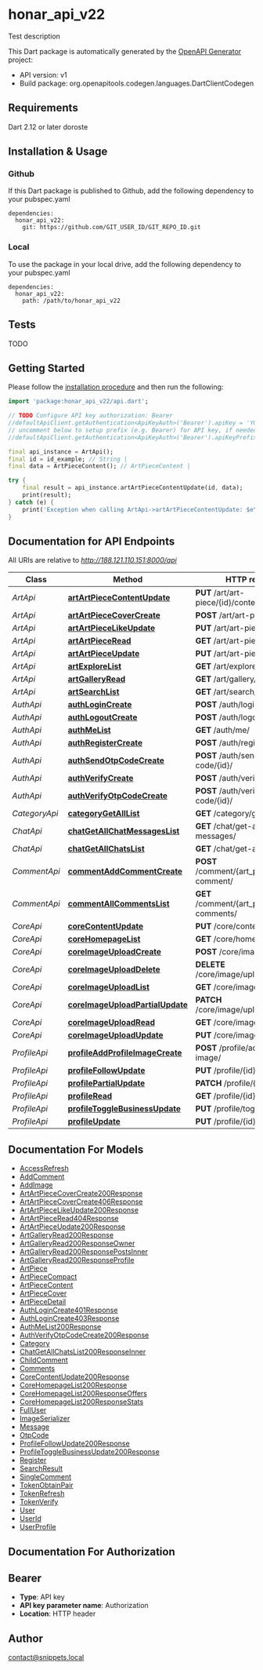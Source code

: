 # honar_api_v22
Test description

This Dart package is automatically generated by the [OpenAPI Generator](https://openapi-generator.tech) project:

- API version: v1
- Build package: org.openapitools.codegen.languages.DartClientCodegen

## Requirements

Dart 2.12 or later doroste

## Installation & Usage

### Github
If this Dart package is published to Github, add the following dependency to your pubspec.yaml
```
dependencies:
  honar_api_v22:
    git: https://github.com/GIT_USER_ID/GIT_REPO_ID.git
```

### Local
To use the package in your local drive, add the following dependency to your pubspec.yaml
```
dependencies:
  honar_api_v22:
    path: /path/to/honar_api_v22
```

## Tests

TODO

## Getting Started

Please follow the [installation procedure](#installation--usage) and then run the following:

```dart
import 'package:honar_api_v22/api.dart';

// TODO Configure API key authorization: Bearer
//defaultApiClient.getAuthentication<ApiKeyAuth>('Bearer').apiKey = 'YOUR_API_KEY';
// uncomment below to setup prefix (e.g. Bearer) for API key, if needed
//defaultApiClient.getAuthentication<ApiKeyAuth>('Bearer').apiKeyPrefix = 'Bearer';

final api_instance = ArtApi();
final id = id_example; // String | 
final data = ArtPieceContent(); // ArtPieceContent | 

try {
    final result = api_instance.artArtPieceContentUpdate(id, data);
    print(result);
} catch (e) {
    print('Exception when calling ArtApi->artArtPieceContentUpdate: $e\n');
}

```

## Documentation for API Endpoints

All URIs are relative to *http://188.121.110.151:8000/api*

Class | Method | HTTP request | Description
------------ | ------------- | ------------- | -------------
*ArtApi* | [**artArtPieceContentUpdate**](doc//ArtApi.md#artartpiececontentupdate) | **PUT** /art/art-piece/{id}/content/ | 
*ArtApi* | [**artArtPieceCoverCreate**](doc//ArtApi.md#artartpiececovercreate) | **POST** /art/art-piece/cover/ | 
*ArtApi* | [**artArtPieceLikeUpdate**](doc//ArtApi.md#artartpiecelikeupdate) | **PUT** /art/art-piece/{id}/like/ | 
*ArtApi* | [**artArtPieceRead**](doc//ArtApi.md#artartpieceread) | **GET** /art/art-piece/{id}/ | 
*ArtApi* | [**artArtPieceUpdate**](doc//ArtApi.md#artartpieceupdate) | **PUT** /art/art-piece/{id}/ | 
*ArtApi* | [**artExploreList**](doc//ArtApi.md#artexplorelist) | **GET** /art/explore/ | 
*ArtApi* | [**artGalleryRead**](doc//ArtApi.md#artgalleryread) | **GET** /art/gallery/{id}/ | 
*ArtApi* | [**artSearchList**](doc//ArtApi.md#artsearchlist) | **GET** /art/search/ | 
*AuthApi* | [**authLoginCreate**](doc//AuthApi.md#authlogincreate) | **POST** /auth/login/ | 
*AuthApi* | [**authLogoutCreate**](doc//AuthApi.md#authlogoutcreate) | **POST** /auth/logout/ | 
*AuthApi* | [**authMeList**](doc//AuthApi.md#authmelist) | **GET** /auth/me/ | 
*AuthApi* | [**authRegisterCreate**](doc//AuthApi.md#authregistercreate) | **POST** /auth/register/ | 
*AuthApi* | [**authSendOtpCodeCreate**](doc//AuthApi.md#authsendotpcodecreate) | **POST** /auth/send-otp-code/{id}/ | 
*AuthApi* | [**authVerifyCreate**](doc//AuthApi.md#authverifycreate) | **POST** /auth/verify/ | 
*AuthApi* | [**authVerifyOtpCodeCreate**](doc//AuthApi.md#authverifyotpcodecreate) | **POST** /auth/verify-otp-code/{id}/ | 
*CategoryApi* | [**categoryGetAllList**](doc//CategoryApi.md#categorygetalllist) | **GET** /category/get-all/ | 
*ChatApi* | [**chatGetAllChatMessagesList**](doc//ChatApi.md#chatgetallchatmessageslist) | **GET** /chat/get-all-chat-messages/ | 
*ChatApi* | [**chatGetAllChatsList**](doc//ChatApi.md#chatgetallchatslist) | **GET** /chat/get-all-chats/ | 
*CommentApi* | [**commentAddCommentCreate**](doc//CommentApi.md#commentaddcommentcreate) | **POST** /comment/{art_piece_id}/add-comment/ | 
*CommentApi* | [**commentAllCommentsList**](doc//CommentApi.md#commentallcommentslist) | **GET** /comment/{art_piece_id}/all-comments/ | 
*CoreApi* | [**coreContentUpdate**](doc//CoreApi.md#corecontentupdate) | **PUT** /core/content/ | 
*CoreApi* | [**coreHomepageList**](doc//CoreApi.md#corehomepagelist) | **GET** /core/homepage/ | 
*CoreApi* | [**coreImageUploadCreate**](doc//CoreApi.md#coreimageuploadcreate) | **POST** /core/image/upload/ | 
*CoreApi* | [**coreImageUploadDelete**](doc//CoreApi.md#coreimageuploaddelete) | **DELETE** /core/image/upload/{id}/ | 
*CoreApi* | [**coreImageUploadList**](doc//CoreApi.md#coreimageuploadlist) | **GET** /core/image/upload/ | 
*CoreApi* | [**coreImageUploadPartialUpdate**](doc//CoreApi.md#coreimageuploadpartialupdate) | **PATCH** /core/image/upload/{id}/ | 
*CoreApi* | [**coreImageUploadRead**](doc//CoreApi.md#coreimageuploadread) | **GET** /core/image/upload/{id}/ | 
*CoreApi* | [**coreImageUploadUpdate**](doc//CoreApi.md#coreimageuploadupdate) | **PUT** /core/image/upload/{id}/ | 
*ProfileApi* | [**profileAddProfileImageCreate**](doc//ProfileApi.md#profileaddprofileimagecreate) | **POST** /profile/add-profile-image/ | 
*ProfileApi* | [**profileFollowUpdate**](doc//ProfileApi.md#profilefollowupdate) | **PUT** /profile/{id}/follow/ | 
*ProfileApi* | [**profilePartialUpdate**](doc//ProfileApi.md#profilepartialupdate) | **PATCH** /profile/{id}/ | 
*ProfileApi* | [**profileRead**](doc//ProfileApi.md#profileread) | **GET** /profile/{id}/ | 
*ProfileApi* | [**profileToggleBusinessUpdate**](doc//ProfileApi.md#profiletogglebusinessupdate) | **PUT** /profile/toggle-business/ | 
*ProfileApi* | [**profileUpdate**](doc//ProfileApi.md#profileupdate) | **PUT** /profile/{id}/ | 


## Documentation For Models

 - [AccessRefresh](doc//AccessRefresh.md)
 - [AddComment](doc//AddComment.md)
 - [AddImage](doc//AddImage.md)
 - [ArtArtPieceCoverCreate200Response](doc//ArtArtPieceCoverCreate200Response.md)
 - [ArtArtPieceCoverCreate406Response](doc//ArtArtPieceCoverCreate406Response.md)
 - [ArtArtPieceLikeUpdate200Response](doc//ArtArtPieceLikeUpdate200Response.md)
 - [ArtArtPieceRead404Response](doc//ArtArtPieceRead404Response.md)
 - [ArtArtPieceUpdate200Response](doc//ArtArtPieceUpdate200Response.md)
 - [ArtGalleryRead200Response](doc//ArtGalleryRead200Response.md)
 - [ArtGalleryRead200ResponseOwner](doc//ArtGalleryRead200ResponseOwner.md)
 - [ArtGalleryRead200ResponsePostsInner](doc//ArtGalleryRead200ResponsePostsInner.md)
 - [ArtGalleryRead200ResponseProfile](doc//ArtGalleryRead200ResponseProfile.md)
 - [ArtPiece](doc//ArtPiece.md)
 - [ArtPieceCompact](doc//ArtPieceCompact.md)
 - [ArtPieceContent](doc//ArtPieceContent.md)
 - [ArtPieceCover](doc//ArtPieceCover.md)
 - [ArtPieceDetail](doc//ArtPieceDetail.md)
 - [AuthLoginCreate401Response](doc//AuthLoginCreate401Response.md)
 - [AuthLoginCreate403Response](doc//AuthLoginCreate403Response.md)
 - [AuthMeList200Response](doc//AuthMeList200Response.md)
 - [AuthVerifyOtpCodeCreate200Response](doc//AuthVerifyOtpCodeCreate200Response.md)
 - [Category](doc//Category.md)
 - [ChatGetAllChatsList200ResponseInner](doc//ChatGetAllChatsList200ResponseInner.md)
 - [ChildComment](doc//ChildComment.md)
 - [Comments](doc//Comments.md)
 - [CoreContentUpdate200Response](doc//CoreContentUpdate200Response.md)
 - [CoreHomepageList200Response](doc//CoreHomepageList200Response.md)
 - [CoreHomepageList200ResponseOffers](doc//CoreHomepageList200ResponseOffers.md)
 - [CoreHomepageList200ResponseStats](doc//CoreHomepageList200ResponseStats.md)
 - [FullUser](doc//FullUser.md)
 - [ImageSerializer](doc//ImageSerializer.md)
 - [Message](doc//Message.md)
 - [OtpCode](doc//OtpCode.md)
 - [ProfileFollowUpdate200Response](doc//ProfileFollowUpdate200Response.md)
 - [ProfileToggleBusinessUpdate200Response](doc//ProfileToggleBusinessUpdate200Response.md)
 - [Register](doc//Register.md)
 - [SearchResult](doc//SearchResult.md)
 - [SingleComment](doc//SingleComment.md)
 - [TokenObtainPair](doc//TokenObtainPair.md)
 - [TokenRefresh](doc//TokenRefresh.md)
 - [TokenVerify](doc//TokenVerify.md)
 - [User](doc//User.md)
 - [UserId](doc//UserId.md)
 - [UserProfile](doc//UserProfile.md)


## Documentation For Authorization


## Bearer

- **Type**: API key
- **API key parameter name**: Authorization
- **Location**: HTTP header


## Author

contact@snippets.local

